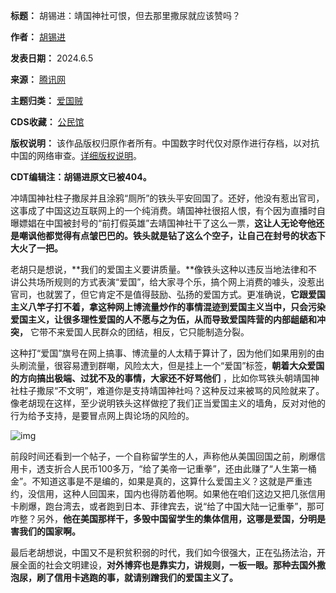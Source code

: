 

**标题：** 胡锡进：靖国神社可恨，但去那里撒尿就应该赞吗？  

**作者：** [胡锡进](https://chinadigitaltimes.net/space/胡锡进)  

**发表日期：** 2024.6.5  

**来源：** [腾讯网](https://web.archive.org/web/20240606035149/https://cc.bingj.com/cache.aspx?q=%E2%80%9C%E9%9D%96%E5%9B%BD%E7%A5%9E%E7%A4%BE%E5%8F%AF%E6%81%A8%E2%80%9D+%E8%83%A1%E9%94%A1%E8%BF%9B&d=2170863201798&mkt=en-US&setlang=en-US&w=fWfr9SJoLJetvwMPBOySA_5xBv--Z736)  

**主题归类：** [爱国贼](https://chinadigitaltimes.net/space/爱国贼)  

**CDS收藏：** [公民馆](https://chinadigitaltimes.net/space/%E5%85%AC%E6%B0%91%E9%A6%86)  

**版权说明：** 该作品版权归原作者所有。中国数字时代仅对原作进行存档，以对抗中国的网络审查。[详细版权说明](https://chinadigitaltimes.net/chinese/copyright)。


**CDT编辑注：胡锡进原文已被404。** 


冲靖国神社柱子撒尿并且涂鸦“厕所”的铁头平安回国了。还好，他没有惹出官司，这事成了中国这边互联网上的一个纯消费。靖国神社很招人恨，有个因为直播时自曝嫖娼在中国被封号的“前打假英雄”去靖国神社干了这么一票，**这让人无论夸他还是嘲讽他都觉得有点皱巴巴的。铁头就是钻了这么个空子，让自己在封号的状态下大火了一把。** 


老胡只是想说，**我们的爱国主义要讲质量。**像铁头这种以违反当地法律和不讲公共场所规则的方式表演“爱国”，给大家寻个乐，搞个网上消费的噱头，没惹出官司，也就罢了，但它肯定不是值得鼓励、弘扬的爱国方式。更准确说，**它跟爱国主义八竿子打不着，拿这种网上博流量炒作的事情混迹到爱国主义当中，只会污染爱国主义，让很多理性爱国的人不愿与之为伍，从而导致爱国阵营的内部龃龉和冲突，** 它带不来爱国人民群众的团结，相反，它只能制造分裂。


这种打“爱国”旗号在网上搞事、博流量的人太精于算计了，因为他们如果用别的由头刷流量，很容易遭到群嘲，风险太大，但是挂上一个“爱国”标签，**朝着大众爱国的方向搞出极端、过犹不及的事情，大家还不好骂他们** ，比如你骂铁头朝靖国神社柱子撒尿“不文明”，难道你是支持靖国神社吗？这种反过来被骂的风险就来了。像老胡现在这样，至少说明铁头这样做挖了我们正当爱国主义的墙角，反对对他的行为给予支持，是要冒点网上舆论场的风险的。


![img](https://chinadigitaltimes.net/chinese/files/2024/06/post-708677-666132d0c7fd7.)


前段时间还看到一个帖子，一个自称留学生的人，声称他从美国回国之前，刷爆信用卡，透支折合人民币100多万，“给了美帝一记重拳”，还由此赚了“人生第一桶金”。不知道这事是不是编的，如果是真的，这算什么爱国主义？这就是严重违约，没信用，这种人回国来，国内也得防着他啊。如果他在咱们这边又把几张信用卡刷爆，跑台湾去，或者跑到日本、菲律宾去，说“给了中国大陆一记重拳”，那可咋整？另外，**他在美国那样干，多毁中国留学生的集体信用，这哪是爱国，分明是害我们的国家啊。** 


最后老胡想说，中国又不是积贫积弱的时代，我们如今很强大，正在弘扬法治，开展全面的社会文明建设，**对外博弈也是靠实力，讲规则，一板一眼。那种去国外撒泡尿，刷了信用卡逃跑的事，就请别蹭我们的爱国主义了。** 

